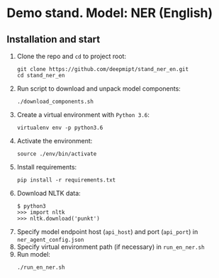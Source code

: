 # Demo stand. Model: NER (English)

## Installation and start
1. Clone the repo and `cd` to project root:
    ```
    git clone https://github.com/deepmipt/stand_ner_en.git
    cd stand_ner_en
    ```
2. Run script to download and unpack model components:
    ```
    ./download_components.sh
    ```   
3. Create a virtual environment with `Python 3.6`:
    ```
    virtualenv env -p python3.6
    ```
4. Activate the environment:
    ```
    source ./env/bin/activate
    ```
5. Install requirements:
    ```
    pip install -r requirements.txt
    ```
6. Download NLTK data:
    ```
    $ python3
    >>> import nltk
    >>> nltk.download('punkt')
    ```
7. Specify model endpoint host (`api_host`) and port (`api_port`) in `ner_agent_config.json`
7. Specify virtual environment path (if necessary) in `run_en_ner.sh`
8. Run model:
    ```
    ./run_en_ner.sh
    ```